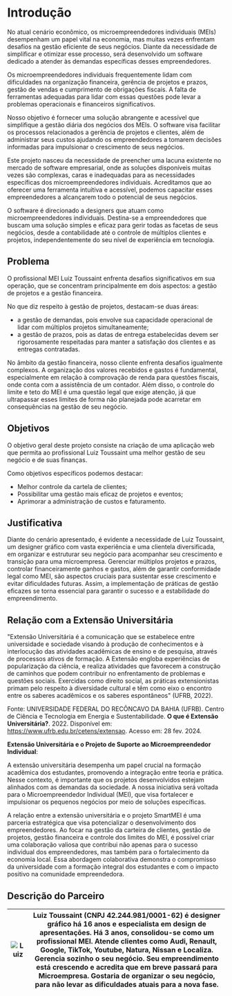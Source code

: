 # Introdução

 No atual cenário econômico, os microempreendedores individuais (MEIs) desempenham um papel vital na economia, mas muitas vezes enfrentam desafios na gestão eficiente de seus negócios. Diante da necessidade de simplificar e otimizar esse processo, será desenvolvido um software dedicado a atender às demandas específicas desses empreendedores.
 
 Os microempreendedores individuais frequentemente lidam com dificuldades na organização financeira, gerência de projetos e prazos, gestão de vendas e cumprimento de obrigações fiscais. A falta de ferramentas adequadas para lidar com essas questões pode levar a problemas operacionais e financeiros significativos.
 
 Nosso objetivo é fornecer uma solução abrangente e acessível que simplifique a gestão diária dos negócios dos MEIs. O software visa facilitar os processos relacionados a gerência de projetos e clientes, além de administrar seus custos ajudando os empreendedores a tomarem decisões informadas para impulsionar o crescimento de seus negócios.
 
 Este projeto nasceu da necessidade de preencher uma lacuna existente no mercado de software empresarial, onde as soluções disponíveis muitas vezes são complexas, caras e inadequadas para as necessidades específicas dos microempreendedores individuais. Acreditamos que ao oferecer uma ferramenta intuitiva e acessível, podemos capacitar esses empreendedores a alcançarem todo o potencial de seus negócios.
 
 O software é direcionado a designers que atuam como microempreendedores individuais. Destina-se a empreendedores que buscam uma solução simples e eficaz para gerir todas as facetas de seus negócios, desde a contabilidade até o controle de múltiplos clientes e projetos, independentemente do seu nível de experiência em tecnologia.

## Problema

O profissional MEI Luiz Toussaint enfrenta desafios significativos em sua operação, que se concentram principalmente em dois aspectos: a gestão de projetos e a gestão financeira.

No que diz respeito à gestão de projetos, destacam-se duas áreas:
<ul><li>a gestão de demandas, pois envolve sua capacidade operacional de lidar com múltiplos projetos simultaneamente;</li>
 <li>a gestão de prazos, pois as datas de entrega estabelecidas devem ser rigorosamente respeitadas para manter a satisfação dos clientes e as entregas contratadas.</li></ul>

No âmbito da gestão financeira, nosso cliente enfrenta desafios igualmente complexos. A organização dos valores recebidos e gastos é fundamental, especialmente em relação à comprovação de renda para questões fiscais, onde conta com a assistência de um contador. Além disso, o controle do limite e teto do MEI é uma questão legal que exige atenção, já que ultrapassar esses limites de forma não planejada pode acarretar em consequências na gestão de seu negócio.

## Objetivos
O objetivo geral deste projeto consiste na criação de uma aplicação web que permita ao profissional Luiz Toussaint uma melhor gestão de seu negócio e de suas finanças.

Como objetivos específicos podemos destacar:

<ul><li> Melhor controle da cartela de clientes;</li>
<li>Possibilitar uma gestão mais eficaz de projetos e eventos;</li>
<li>Aprimorar a administração de custos e faturamento.</li></ul>

## Justificativa

Diante do cenário apresentado, é evidente a necessidade de Luiz Toussaint, um designer gráfico com vasta experiência e uma clientela diversificada, em organizar e estruturar seu negócio para acompanhar seu crescimento e transição para uma microempresa. Gerenciar múltiplos projetos e prazos, controlar financeiramente ganhos e gastos, além de garantir conformidade legal como MEI, são aspectos cruciais para sustentar esse crescimento e evitar dificuldades futuras. Assim, a implementação de práticas de gestão eficazes se torna essencial para garantir o sucesso e a estabilidade do empreendimento.

## Relação com a Extensão Universitária

"Extensão Universitária é a comunicação que se estabelece entre universidade e sociedade visando à produção de conhecimentos e à interlocução das atividades acadêmicas de ensino e de pesquisa, através de processos ativos de formação. A Extensão engloba experiências de popularização da ciência, e realiza atividades que favorecem a construção de caminhos que podem contribuir no enfrentamento de problemas e questões sociais. Exercidas como direito social, as práticas extensionistas primam pelo respeito à diversidade cultural e têm como eixo o encontro entre os saberes acadêmicos e os saberes espontâneos" (UFRB, 2022).

Fonte: UNIVERSIDADE FEDERAL DO RECÔNCAVO DA BAHIA (UFRB). Centro de Ciência e Tecnologia em Energia e Sustentabilidade. <b>O que é Extensão Universitária?</b>. 2022. Disponível em: https://www.ufrb.edu.br/cetens/extensao. Acesso em: 28 fev. 2024.

**Extensão Universitária e o Projeto de Suporte ao Microempreendedor Individual**:

A extensão universitária desempenha um papel crucial na formação acadêmica dos estudantes, promovendo a integração entre teoria e prática. Nesse contexto, é importante que os projetos desenvolvidos estejam alinhados com as demandas da sociedade.  A nossa iniciativa será voltada para o Microempreendedor Individual (MEI), que visa fortalecer e impulsionar os pequenos negócios por meio de soluções específicas.

A relação entre a extensão universitária e o projeto SmartMEI é uma parceria estratégica que visa potencializar o desenvolvimento dos empreendedores. Ao focar na gestão da carteira de clientes, gestão de projetos, gestão financeira e controle dos limites do MEI, é possível criar uma colaboração valiosa que contribui não apenas para o sucesso individual dos empreendedores, mas também para o fortalecimento da economia local. Essa abordagem colaborativa demonstra o compromisso da universidade com a formação integral dos estudantes e com o impacto positivo na comunidade empreendedora.

## Descrição do Parceiro

| ![Luiz](https://github.com/ICEI-PUC-Minas-PMV-ADS/pmv-ads-2024-1-e5-proj-empext-t2-smartmei/assets/100447878/60b92694-6b73-4e8f-a85d-3beb0f597c5b)| Luiz Toussaint (CNPJ 42.244.981/0001-62) é designer gráfico há 16 anos e especialista em design de apresentações. Há 3 anos, consolidou-se como um profissional MEI. Atende clientes como Audi, Renault, Google, TikTok, Youtube, Natura, Nissan e Localiza. Gerencia sozinho o seu negócio. Seu empreendimento está crescendo e acredita que em breve passará para Microempresa. Gostaria de organizar o seu negócio, para não levar as dificuldades atuais para a nova fase.  |
|------|-----------------------------------------|
